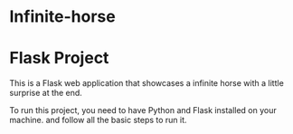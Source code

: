 # Infinite-horse

# Flask Project

This is a Flask web application that showcases a infinite horse with a little surprise at the end.

To run this project, you need to have Python and Flask installed on your machine. and follow all the basic steps to run it.
